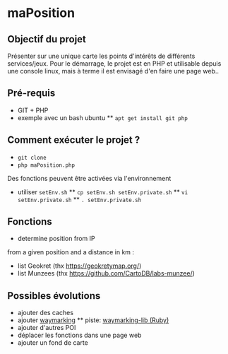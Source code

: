 # maPosition

## Objectif du projet
Présenter sur une unique carte les points d'intérêts de différents services/jeux.
Pour le démarrage, le projet est en PHP et utilisable depuis une console linux, mais à terme il est envisagé d'en faire une page web..

## Pré-requis
* GIT + PHP
* exemple avec un bash ubuntu
** `apt get install git php`

## Comment exécuter le projet ?
* `git clone`
* `php maPosition.php`

Des fonctions peuvent être activées via l'environnement
* utiliser `setEnv.sh`
** `cp setEnv.sh setEnv.private.sh`
** `vi setEnv.private.sh`
** `. setEnv.private.sh`


## Fonctions
* determine position from IP

from a given position and a distance in km :
* list Geokret (thx https://geokretymap.org/)
* list Munzees (thx https://github.com/CartoDB/labs-munzee/)

## Possibles évolutions
* ajouter des caches
* ajouter [waymarking](https://waymarking.com)
** piste: [waymarking-lib (Ruby)](https://github.com/pkubiak/waymarking-lib/blob/master/lib/waymarking/search_query.rb)
* ajouter d'autres POI
* déplacer les fonctions dans une page web
* ajouter un fond de carte
